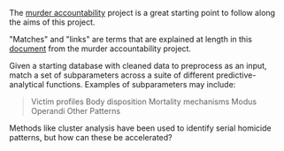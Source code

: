 The [murder accountability](https://www.murderdata.org/) project is a great starting point to follow along the aims of this project.

"Matches" and "links" are terms that are explained at length in this [document](https://www.dropbox.com/s/y64rwudo5gds94z/MAP_Link_Match.pdf?dl=1) from the murder accountability project.

Given a starting database with cleaned data to preprocess as an input, match a set of subparameters across a suite of different predictive-analytical functions. Examples of subparameters may  include:

>Victim profiles
>Body disposition
>Mortality mechanisms
>Modus Operandi
>Other Patterns

Methods like cluster analysis have been used to identify serial homicide patterns, but how can these be accelerated?
